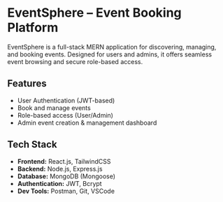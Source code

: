 #  EventSphere – Event Booking Platform

EventSphere is a full-stack MERN application for discovering, managing, and booking events. Designed for users and admins, it offers seamless event browsing and secure role-based access.

##  Features

-  User Authentication (JWT-based)
-  Book and manage events
-  Role-based access (User/Admin)
-  Admin event creation & management dashboard

##  Tech Stack

- **Frontend:** React.js, TailwindCSS
- **Backend:** Node.js, Express.js
- **Database:** MongoDB (Mongoose)
- **Authentication:** JWT, Bcrypt
- **Dev Tools:** Postman, Git, VSCode


